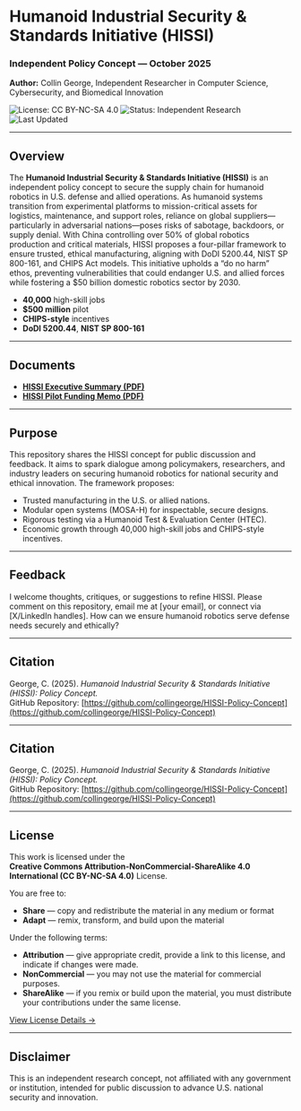 # Humanoid Industrial Security & Standards Initiative (HISSI)
### Independent Policy Concept — October 2025  
**Author:** Collin George, Independent Researcher in Computer Science, Cybersecurity, and Biomedical Innovation  

![License: CC BY-NC-SA 4.0](https://img.shields.io/badge/License-CC%20BY--NC--SA%204.0-blue.svg)
![Status: Independent Research](https://img.shields.io/badge/Status-Independent%20Research-lightgrey)
![Last Updated](https://img.shields.io/badge/Updated-October%202025-brightgreen)

---

## Overview

The **Humanoid Industrial Security & Standards Initiative (HISSI)** is an independent policy concept to secure the supply chain for humanoid robotics in U.S. defense and allied operations. As humanoid systems transition from experimental platforms to mission-critical assets for logistics, maintenance, and support roles, reliance on global suppliers—particularly in adversarial nations—poses risks of sabotage, backdoors, or supply denial. With China controlling over 50% of global robotics production and critical materials, HISSI proposes a four-pillar framework to ensure trusted, ethical manufacturing, aligning with DoDI 5200.44, NIST SP 800-161, and CHIPS Act models. This initiative upholds a “do no harm” ethos, preventing vulnerabilities that could endanger U.S. and allied forces while fostering a $50 billion domestic robotics sector by 2030.
- **40,000** high-skill jobs  
- **$500 million** pilot  
- **CHIPS-style** incentives  
- **DoDI 5200.44**, **NIST SP 800-161**

---

## Documents
- [**HISSI Executive Summary (PDF)**](./HISSI_Executive_Summary.pdf)  
- [**HISSI Pilot Funding Memo (PDF)**](./HISSI_Pilot_Funding_Memo.pdf)

---

## Purpose

This repository shares the HISSI concept for public discussion and feedback. It aims to spark dialogue among policymakers, researchers, and industry leaders on securing humanoid robotics for national security and ethical innovation. The framework proposes:
- Trusted manufacturing in the U.S. or allied nations.
- Modular open systems (MOSA-H) for inspectable, secure designs.
- Rigorous testing via a Humanoid Test & Evaluation Center (HTEC).
- Economic growth through 40,000 high-skill jobs and CHIPS-style incentives.

---

## Feedback

I welcome thoughts, critiques, or suggestions to refine HISSI. Please comment on this repository, email me at [your email], or connect via [X/LinkedIn handles]. How can we ensure humanoid robotics serve defense needs securely and ethically?

---

## Citation
George, C. (2025). *Humanoid Industrial Security & Standards Initiative (HISSI): Policy Concept.*  
GitHub Repository: [https://github.com/collingeorge/HISSI-Policy-Concept](https://github.com/collingeorge/HISSI-Policy-Concept)

---

## Citation
George, C. (2025). *Humanoid Industrial Security & Standards Initiative (HISSI): Policy Concept.*  
GitHub Repository: [https://github.com/collingeorge/HISSI-Policy-Concept](https://github.com/collingeorge/HISSI-Policy-Concept)

---

## License
This work is licensed under the  
**Creative Commons Attribution-NonCommercial-ShareAlike 4.0 International (CC BY-NC-SA 4.0)** License.  

You are free to:
- **Share** — copy and redistribute the material in any medium or format  
- **Adapt** — remix, transform, and build upon the material  

Under the following terms:
- **Attribution** — give appropriate credit, provide a link to this license, and indicate if changes were made.  
- **NonCommercial** — you may not use the material for commercial purposes.  
- **ShareAlike** — if you remix or build upon the material, you must distribute your contributions under the same license.  

[View License Details →](https://creativecommons.org/licenses/by-nc-sa/4.0/)

---

## Disclaimer

This is an independent research concept, not affiliated with any government or institution, intended for public discussion to advance U.S. national security and innovation.
